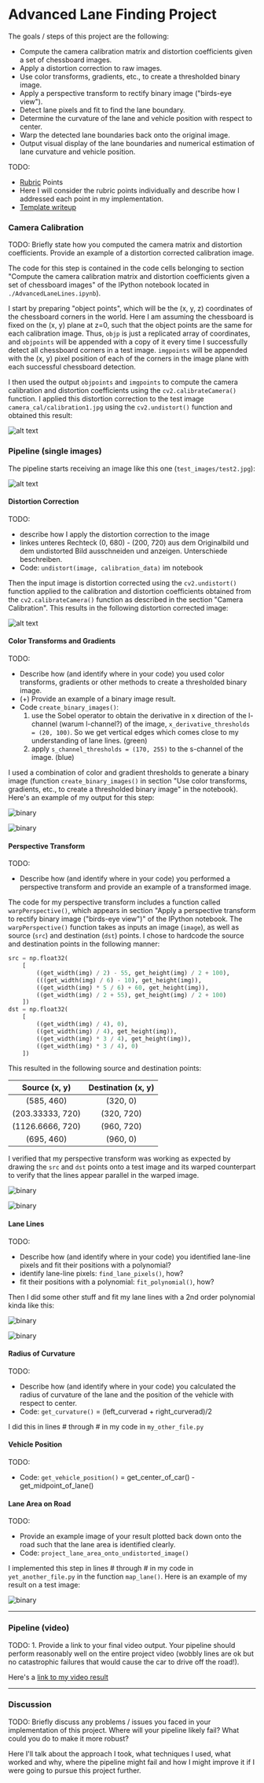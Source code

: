 # Advanced Lane Finding Project

The goals / steps of this project are the following:

* Compute the camera calibration matrix and distortion coefficients given a set of chessboard images.
* Apply a distortion correction to raw images.
* Use color transforms, gradients, etc., to create a thresholded binary image.
* Apply a perspective transform to rectify binary image ("birds-eye view").
* Detect lane pixels and fit to find the lane boundary.
* Determine the curvature of the lane and vehicle position with respect to center.
* Warp the detected lane boundaries back onto the original image.
* Output visual display of the lane boundaries and numerical estimation of lane curvature and vehicle position.

TODO:
- [Rubric](https://review.udacity.com/#!/rubrics/571/view) Points
- Here I will consider the rubric points individually and describe how I addressed each point in my implementation.
- [Template writeup](https://github.com/udacity/CarND-Advanced-Lane-Lines/blob/master/writeup_template.md)

### Camera Calibration

TODO: Briefly state how you computed the camera matrix and distortion coefficients. Provide an example of a distortion corrected calibration image.

The code for this step is contained in the code cells belonging to section "Compute the camera calibration matrix and distortion coefficients given a set of chessboard images" of the IPython notebook located in `./AdvancedLaneLines.ipynb`).  

I start by preparing "object points", which will be the (x, y, z) coordinates of the chessboard corners in the world. Here I am assuming the chessboard is fixed on the (x, y) plane at z=0, such that the object points are the same for each calibration image.  Thus, `objp` is just a replicated array of coordinates, and `objpoints` will be appended with a copy of it every time I successfully detect all chessboard corners in a test image.  `imgpoints` will be appended with the (x, y) pixel position of each of the corners in the image plane with each successful chessboard detection.  

I then used the output `objpoints` and `imgpoints` to compute the camera calibration and distortion coefficients using the `cv2.calibrateCamera()` function.  I applied this distortion correction to the test image `camera_cal/calibration1.jpg` using the `cv2.undistort()` function and obtained this result:

![alt text](output_images/calibration1_undistorted.png)

### Pipeline (single images)

The pipeline starts receiving an image like this one (`test_images/test2.jpg`):

![alt text](output_images/test2_Image.INPUT.png)

#### Distortion Correction

TODO:
- describe how I apply the distortion correction to the image
- linkes unteres Rechteck (0, 680) - (200, 720) aus dem Originalbild und dem undistorted Bild ausschneiden und anzeigen. Unterschiede beschreiben.
- Code: `undistort(image, calibration_data)` im notebook

Then the input image is distortion corrected using the `cv2.undistort()` function applied to the calibration and distortion coefficients obtained from the `cv2.calibrateCamera()` function as described in the section "Camera Calibration". This results in the following distortion corrected image:

![alt text](output_images/test2_Image.UNDISTORTED.png)

#### Color Transforms and Gradients

TODO:
- Describe how (and identify where in your code) you used color transforms, gradients or other methods to create a thresholded binary image.
- (+) Provide an example of a binary image result.
- Code `create_binary_images()`:
  1. use the Sobel operator to obtain the derivative in x direction of the l-channel (warum l-channel?) of the image, `x_derivative_thresholds = (20, 100)`. So we get vertical edges which comes close to my understanding of lane lines. (green)
  2. apply `s_channel_thresholds = (170, 255)` to the s-channel of the image. (blue)

I used a combination of color and gradient thresholds to generate a binary image (function `create_binary_images()` in section "Use color transforms, gradients, etc., to create a thresholded binary image" in the notebook).  Here's an example of my output for this step:

![binary](output_images/test2_Image.COLOR_BINARY.png)

![binary](output_images/test2_Image.COMBINED_BINARY.png)

#### Perspective Transform

TODO:
- Describe how (and identify where in your code) you performed a perspective transform and provide an example of a transformed image.

The code for my perspective transform includes a function called `warpPerspective()`, which appears in section "Apply a perspective transform to rectify binary image ("birds-eye view")" of the IPython notebook. The `warpPerspective()` function takes as inputs an image (`image`), as well as source (`src`) and destination (`dst`) points.  I chose to hardcode the source and destination points in the following manner:

```python
src = np.float32(
    [
        ((get_width(img) / 2) - 55, get_height(img) / 2 + 100),
        (((get_width(img) / 6) - 10), get_height(img)),
        ((get_width(img) * 5 / 6) + 60, get_height(img)),
        ((get_width(img) / 2 + 55), get_height(img) / 2 + 100)
    ])
dst = np.float32(
    [
        ((get_width(img) / 4), 0),
        ((get_width(img) / 4), get_height(img)),
        ((get_width(img) * 3 / 4), get_height(img)),
        ((get_width(img) * 3 / 4), 0)
    ])
```

This resulted in the following source and destination points:

|   Source (x, y)    | Destination (x, y) |
|:------------------:|:------------------:|
|     (585, 460)     |      (320, 0)      |
| (203.33333,   720) |     (320, 720)     |
| (1126.6666,   720) |     (960, 720)     |
|     (695, 460)     |      (960, 0)      |

I verified that my perspective transform was working as expected by drawing the `src` and `dst` points onto a test image and its warped counterpart to verify that the lines appear parallel in the warped image.

![binary](output_images/test2_warped_straight_lines.png)

![binary](output_images/test2_Image.PERSPECTIVE.png)

#### Lane Lines

TODO:
- Describe how (and identify where in your code) you identified lane-line pixels and fit their positions with a polynomial?
- identify lane-line pixels: `find_lane_pixels()`, how?
- fit their positions with a polynomial: `fit_polynomial()`, how?

Then I did some other stuff and fit my lane lines with a 2nd order polynomial kinda like this:

![binary](output_images/test2_Image.LINES_WITH_SLIDING_WINDOWS.png)

![binary](output_images/test2_Image.LINES.png)

#### Radius of Curvature

TODO:
- Describe how (and identify where in your code) you calculated the radius of curvature of the lane and the position of the vehicle with respect to center.
- Code: `get_curvature()` = (left_curverad + right_curverad)/2

I did this in lines # through # in my code in `my_other_file.py`

#### Vehicle Position

TODO:
- Code: `get_vehicle_position()` =  get_center_of_car() - get_midpoint_of_lane()

#### Lane Area on Road

TODO:
- Provide an example image of your result plotted back down onto the road such that the lane area is identified clearly.
- Code: `project_lane_area_onto_undistorted_image()`

I implemented this step in lines # through # in my code in `yet_another_file.py` in the function `map_lane()`.  Here is an example of my result on a test image:

![binary](output_images/test2_Image.OUTPUT.png)

---

### Pipeline (video)

TODO: 1. Provide a link to your final video output.  Your pipeline should perform reasonably well on the entire project video (wobbly lines are ok but no catastrophic failures that would cause the car to drive off the road!).

Here's a [link to my video result](test_videos_output/project_video.mp4)

---

### Discussion

TODO: Briefly discuss any problems / issues you faced in your implementation of this project. Where will your pipeline likely fail?  What could you do to make it more robust?

Here I'll talk about the approach I took, what techniques I used, what worked and why, where the pipeline might fail and how I might improve it if I were going to pursue this project further.  
